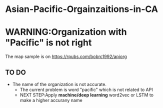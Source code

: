 # Asian-Pacific-Orgainzaitions-in-CA
# WARNING:Organization with "Pacific" is not right
The map sample is on https://rpubs.com/bobrc1992/apiorg
## TO DO
* The name of the organization is not accurate. 
  * The current problem is word "pacific" which is not related to API
  * NEXT STEP:Apply **machine/deep learning** word2vec or LSTM to make a higher accurany name
